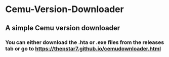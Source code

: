 # Cemu-Version-Downloader
## A simple Cemu version downloader
### You can either download the .hta or .exe files from the releases tab or go to https://thepstar7.github.io/cemudownloader.html
